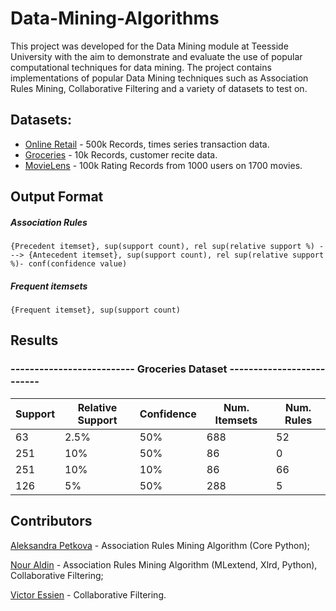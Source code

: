 # Data-Mining-Algorithms

This project was developed for the Data Mining module at Teesside University with the aim to demonstrate and evaluate the use of popular computational techniques for data mining. The project contains implementations of popular Data Mining techniques such as Association Rules Mining, Collaborative Filtering and a variety of datasets to test on.

## Datasets:
* [Online Retail](https://archive.ics.uci.edu/ml/datasets/Online+Retail) - 500k Records, times series transaction data. 
* [Groceries](https://www.kaggle.com/irfanasrullah/groceries) - 10k Records, customer recite data. 
* [MovieLens](https://grouplens.org/datasets/movielens/100k/) - 100k Rating Records from 1000 users on 1700 movies. 


## Output Format
##### Association Rules
```
{Precedent itemset}, sup(support count), rel sup(relative support %) ---> {Antecedent itemset}, sup(support count), rel sup(relative support %)- conf(confidence value)
```

##### Frequent itemsets
```
{Frequent itemset}, sup(support count)
```

## Results
### --------------------------  Groceries Dataset --------------------------

| Support | Relative Support | Confidence | Num. Itemsets | Num. Rules |
|---------|------------------|------------|---------------|------------|
| 63      | 2.5%             | 50%        | 688           | 52         |
| 251     | 10%              | 50%        | 86            | 0          |
| 251     | 10%              | 10%        | 86            | 66         |
| 126     | 5%               | 50%        | 288           | 5          |


## Contributors
[Aleksandra Petkova](https://github.com/aleksandra1617) - Association Rules Mining Algorithm (Core Python);

[Nour Aldin](https://github.com/NourAldinAlmubarak) - Association Rules Mining Algorithm (MLextend, Xlrd, Python), Collaborative Filtering;

[Victor Essien](https://github.com/vicrichy87) - Collaborative Filtering.
